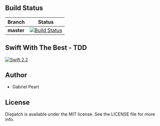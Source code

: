 ## Build Status

|**Branch**| **Status** |
|---|---|
|**master** |[![Build Status](https://travis-ci.org/Swiftification/Swift_with_the_best_TDD.svg?branch=master)](https://travis-ci.org/Swiftification/Swift_with_the_best_TDD)|

## Swift With The Best - TDD

[![Swift 2.2](https://img.shields.io/badge/Swift-2.2-orange.svg?style=flat)](https://developer.apple.com/swift/)

## Author

- Gabriel Peart

## License

Dispatch is available under the MIT license. See the LICENSE file for more info.